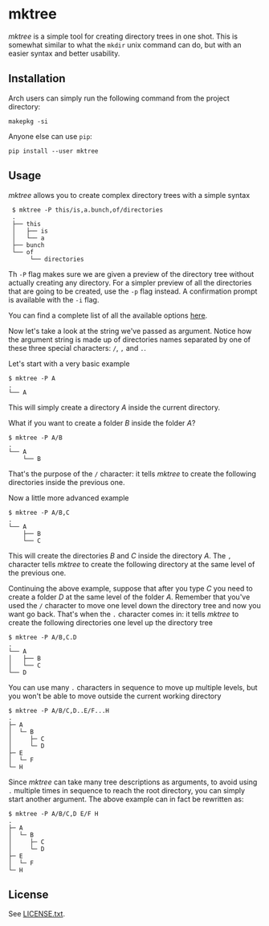 mktree
======

_mktree_ is a simple tool for creating directory trees in one shot. This
is somewhat similar to what the `mkdir` unix command can do, but with an
easier syntax and better usability.

Installation
------------

Arch users can simply run the following command from the project directory:

```
makepkg -si
```

Anyone else can use `pip`:

```
pip install --user mktree
```

Usage
-----

_mktree_ allows you to create complex directory trees with a simple syntax

```
 $ mktree -P this/is,a.bunch,of/directories
 .
 ├── this
 │   ├── is
 │   └── a
 ├── bunch
 └── of
	  └── directories
```

Th ``-P`` flag makes sure we are given a preview of the directory tree without
actually creating any directory. For a simpler preview of all the directories
that are going to be created, use the `-p` flag instead. A confirmation prompt
is available with the `-i` flag.

You can find a complete list of all the available options [here](mktree.adoc).

Now let's take a look at the string we've passed as argument. Notice how the
argument string is made up of directories names separated by one of these three
special characters: `/`, `,` and `.`.

Let's start with a very basic example

```
$ mktree -P A
.
└── A
```

This will simply create a directory _A_ inside the current directory.

What if you want to create a folder _B_ inside the folder _A_?

```
$ mktree -P A/B
.
└── A
    └── B
```

That's the purpose of the `/` character: it tells _mktree_ to create the
following directories inside the previous one.

Now a little more advanced example

```
$ mktree -P A/B,C
.
└── A
    ├── B
    └── C
```

This will create the directories _B_ and _C_ inside the directory _A_.  The `,`
character tells _mktree_ to create the following directory at the same level of
the previous one.

Continuing the above example, suppose that after you type _C_ you need to
create a folder _D_ at the same level of the folder _A_. Remember that you've
used the `/` character to move one level down the directory tree and now you
want go back. That's when the `.` character comes in: it tells _mktree_ to
create the following directories one level up the directory tree

```
$ mktree -P A/B,C.D
.
└── A
│   ├── B
│   └── C
└── D
```

You can use many `.` characters in sequence to move up multiple levels, but you
won't be able to move outside the current working directory

```
$ mktree -P A/B/C,D..E/F...H
.
├─ A
│  └─ B
│     ├─ C
│     └─ D
├─ E
│  └─ F
└─ H
```

Since _mktree_ can take many tree descriptions as arguments, to avoid using `.`
multiple times in sequence to reach the root directory, you can simply start
another argument. The above example can in fact be rewritten as:

```
$ mktree -P A/B/C,D E/F H
.
├─ A
│  └─ B
│     ├─ C
│     └─ D
├─ E
│  └─ F
└─ H
```

License
-------

See [LICENSE.txt](LICENSE.txt).
